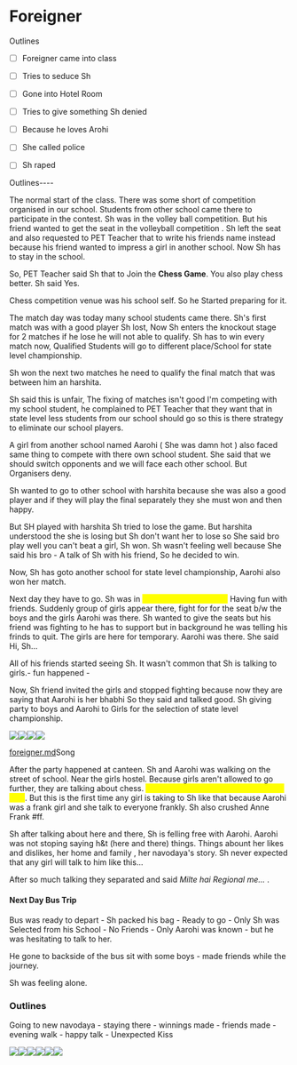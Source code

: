 # Foreigner

Outlines



* [ ] Foreigner came into class
* [ ] Tries to seduce Sh
* [ ] Gone into Hotel Room
* [ ] Tries to give something Sh denied
* [ ] Because he loves Arohi
* [ ] She called police
* [ ] Sh raped



Outlines----

The normal start of the class. There was some short of competition organised in our school. Students from other school came there to participate in the contest. Sh was in the volley ball competition. But his friend wanted to get the seat in the volleyball competition . Sh left the seat and also requested to PET Teacher that to write his friends name instead because his friend wanted to impress a girl in another school. Now Sh has to stay in the school.

So, PET Teacher said Sh that to Join the **Chess Game**. You also play chess better. Sh said Yes.&#x20;

Chess competition venue was his school self. So he Started preparing for it.&#x20;

The match day was today many school students came there. Sh's first match was with a good player Sh lost, Now Sh enters the knockout stage for 2 matches if he lose he will not able to qualify. Sh has to win every match now, Qualified Students will go to different place/School for state level championship.

Sh won the next two matches  he need to qualify the final match that was between him an harshita.&#x20;

Sh said this is unfair, The fixing of matches isn't good I'm competing with my school student, he complained to PET Teacher that they want that in state level less students from our school should go so this is there strategy to eliminate our school players.

A girl from another school named Aarohi ( She was damn hot ) also faced same thing to compete with there own school student. She said that we should switch opponents and we will face each other school. But Organisers deny.

Sh wanted to go to other school with harshita because she was also a good player and if they will play the final separately they she must won and then happy.

But SH played with harshita Sh tried to lose the game. But harshita understood the she is losing but Sh don't want her to lose so She said bro play well you can't beat a girl, Sh won. Sh wasn't feeling well because She said his bro - A talk of Sh with his friend, So he decided to win.



Now, Sh has goto another school for state level championship, Aarohi also won her match.



Next day they have to go. Sh was in <mark style="color:yellow;">canteen in the evening.</mark> Having fun with friends. Suddenly group of girls appear there, fight for for the seat b/w the boys and the girls Aarohi was there. Sh wanted to give the seats but his friend was fighting to he has to support but in background he was telling his frinds to quit. The girls are here for temporary. Aarohi was there. She said Hi, Sh...

All of his friends started seeing Sh. It wasn't common that Sh is talking to girls.- fun happened -

Now, Sh friend invited the girls and stopped fighting because now they are saying that Aarohi is her bhabhi So they said and talked good. Sh giving party to boys and Aarohi to Girls for the selection of state level championship.



![](https://lh7-us.googleusercontent.com/R\_gTy1F\_kq-swXiQLVIIvVh9-G2kOiZC2d4auUKFhVx-u7aHScw2bBIWMrcCFuhlR6ZqAXVbMSLlvII5uEtocUEyhh9TL0DDeLfbyk4aVmoUofMTDiiL7q1WxLl00r6dp7fMv7iR0PWUaZUkjMyia1Q)![](<../.gitbook/assets/image (1) (1).png>)![](<../.gitbook/assets/image (9).png>)![](<../.gitbook/assets/image (12).png>)

[foreigner.md](../songs/foreigner.md "mention")Song

After the party happened at canteen. Sh and Aarohi was walking on the street of school. Near the girls hostel. Because girls aren't allowed to go further, they are talking about chess. <mark style="color:yellow;">Sh was a Shy and Introvert person for girls</mark>. But this is the first time any girl is taking to Sh like that because Aarohi was a frank girl and she talk to everyone frankly. Sh also crushed Anne Frank #ff.

Sh after talking about here and there, Sh is felling free with Aarohi. Aarohi was not stoping saying h\&t (here and there) things. Things abount her likes and dislikes, her home and family , her navodaya's story. Sh never expected that any girl will talk to him like this...

After so much talking they separated and said _Milte hai Regional me..._ .

#### Next Day Bus Trip



Bus was ready to depart - Sh packed his bag - Ready to go - Only Sh was Selected from his School - No Friends - Only Aarohi was known - but he was hesitating to talk to her.

He gone to backside of the bus sit with some boys - made friends while the journey.&#x20;



Sh was feeling alone.&#x20;



### Outlines

Going to new navodaya - staying there - winnings made - friends made - evening walk - happy talk - Unexpected Kiss







![](<../.gitbook/assets/image (16).png>)![](<../.gitbook/assets/image (15).png>)![](<../.gitbook/assets/image (14).png>)![](<../.gitbook/assets/image (20).png>)![](<../.gitbook/assets/image (21).png>)![](<../.gitbook/assets/image (24).png>)







<figure><img src="https://orchestration.civitai.com/v1/consumer/images/97A6C4F49293948299F73DFD83C54BC7DF5920618AB8C35A0F2FD984DB390A3F" alt=""><figcaption></figcaption></figure>
